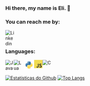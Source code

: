 ### Hi there, my name is Eli. 👋

### You can reach me by:

[<img align="left" title="Linkedin" width="32px" src="https://cdn.worldvectorlogo.com/logos/linkedin-icon-2.svg">](https://www.linkedin.com/in/eli-emanuel/)
<br>
<br>


### Languages:

[<img align="left" width="26px" title="Java" src="https://i7.pngguru.com/preview/709/905/282/openjdk-java-virtual-machine-android-oracle-corporation-android.jpg">](https://openjdk.java.net/)
[<img align="left" width="32px" title="Lua" src="https://upload.wikimedia.org/wikipedia/commons/c/cf/Lua-Logo.svg">](https://www.python.org/)
[<img align="left" width="32px" title="Python" src="https://raw.githubusercontent.com/github/explore/80688e429a7d4ef2fca1e82350fe8e3517d3494d/topics/python/python.png">](https://www.python.org/)
[<img align="left" width="26px" title="Javascript" src="https://raw.githubusercontent.com/github/explore/80688e429a7d4ef2fca1e82350fe8e3517d3494d/topics/javascript/javascript.png">](https://www.javascript.com/)
[<img align="left" width="32px" title="C" src="https://cdn.iconscout.com/icon/free/png-512/c-programming-569564.png">](https://www.cplusplus.com/)
<br>
<br>

[![Estatísticas do Github](https://github-readme-stats.vercel.app/api?username=EliAndrade&layout=compact&show_icons=true&theme=dark&count_private=true)](https://github.com/anuraghazra/github-readme-stats)
[![Top Langs](https://github-readme-stats.vercel.app/api/top-langs/?username=EliAndrade&layout=compact&theme=radical&count_private=true)](https://github.com/anuraghazra/github-readme-stats)
